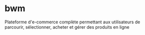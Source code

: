 # bwm
Plateforme d'e-commerce complète permettant aux utilisateurs de parcourir, sélectionner, acheter et gérer des produits en ligne
